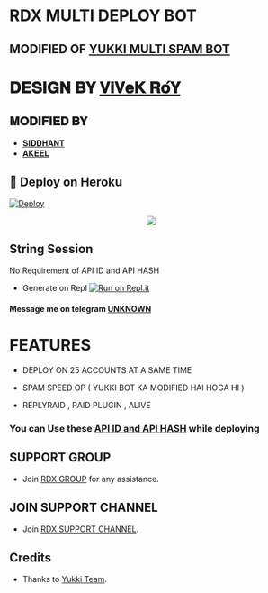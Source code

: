 # RDX MULTI DEPLOY BOT

## MODIFIED OF [YUKKI MULTI SPAM  BOT](https://github.com/YukkiBot/YukkiMultiSpamBot)

# 𝐃𝐄𝐒𝐈𝐆𝐍 𝐁𝐘  [𝐕𝐢𝐕𝐞𝐊 𝐑𝐨́𝐘](https://t.me/D3VIL_kING_OFFICIAL)

## 𝐌𝐎𝐃𝐈𝐅𝐈𝐄𝐃 𝐁𝐘 
   - [𝐒𝐈𝐃𝐃𝐇𝐀𝐍𝐓](https://t.me/siddhant_devil)
   - [𝐀𝐊𝐄𝐄𝐋](https://t.me/rdx_fighter)
## 🚀 Deploy on Heroku 

[![Deploy](https://www.herokucdn.com/deploy/button.svg)](https://dashboard.heroku.com/new?template=https%3A%2F%2Fgithub.com%2Funknownforall1%2FRDX-MULTI-SPAM-BOT)


<p align="center">
  <img src="https://telegra.ph/file/82f5d5e7322c4729ed371.jpg">
</p>



## String Session

No Requirement of API ID and API HASH

   - Generate on Repl [![Run on Repl.it](https://repl.it/badge/github/YukkiBot/YukkiSpamBot)](https://replit.com/@unknownforall1/RDX-MULTI-SPAM-BOT)


#### Message me on telegram [UNKNOWN](https://t.me/xxxxxxx_UNKNOWN_xxxxxxx)


# FEATURES

   - DEPLOY ON 25 ACCOUNTS AT A SAME TIME 

   - SPAM SPEED OP ( YUKKI BOT KA MODIFIED HAI HOGA HI ) 

   - REPLYRAID , RAID PLUGIN  , ALIVE 


### You can Use these [API ID and API HASH](https://t.me/RDX_OFFICIAL_BOT/2) while deploying



## SUPPORT GROUP
   - Join [RDX GROUP](@RDX_ON_FIRE) for any assistance.


## JOIN SUPPORT CHANNEL
   - Join [RDX SUPPORT CHANNEL](@RDX_OFFICIAL_BOT).


## Credits
   - Thanks to [Yukki Team](https://t.me/officialyukki).
